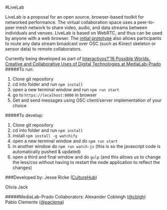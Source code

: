 #LiveLab

LiveLab is a proposal for an open source, browser-based toolkit for networked performance. The virtual collaboration space uses a peer-to-peer mesh network to share video, audio, and data streams between individuals and venues. LiveLab is based on WebRTC, and thus can be used by anyone with a web browser. The [initial prototype](https://ojack.github.io/LiveLab/public/) also allows participants to route any data stream broadcast over OSC (such as Kinect skeleton or sensor data) to remote collaborators.

Currently being developed as part of [Interactivos?'16 Possible Worlds. Creative and Collaborative Uses of Digital Technologies at MediaLab-Prado](http://comunidad.medialab-prado.es/en/groups/livelab)
#####To run:
1. Clone git repository
2. cd into folder and run <code>npm install</code>
3. open a new terminal window and run `npm run start`
4. go to `https://localhost:8000` in browser
5. Get and send messages using OSC client/server implementation of your choice

#####To develop:
1. Clone git repository
2. cd into folder and run <code>npm install</code>
3. install <code>npm install -g watchify</code>
3. open a new terminal window and do `npm run start`
4. in another window do `npm run watch-js` (this is so the javascript code is automatically pushed & updated)
5. open a third and final window and do `gulp` (and this allows us to change the less/css without having to restart the node application to reflect the changes) 

###Developed by:
Jesse Ricke ([CultureHub](http://www.culturehub.org/))

Olivia Jack

#####MediaLab-Prado Collaborators:
Alexander Cobleigh ([@cblgh](https://www.twitter.com/cblgh))  
Pablo Clemente ([@paclema](https://www.twitter.com/paclema))
